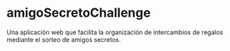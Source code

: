 # amigoSecretoChallenge
Una aplicación web que facilita la organización de intercambios de regalos mediante el sorteo de amigos secretos.
